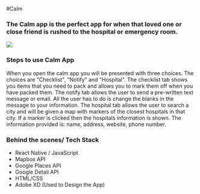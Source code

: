 #Calm
### The Calm app is the perfect app for when that loved one or close friend is rushed to the hospital or emergency room.

![](./calm.gif)

### Steps to use Calm App
When you open the calm app you will be presented with three choices. The choices are "Checklist", "Notify" and "Hospital". The checklist tab shows you items that you need to pack and allows you to mark them off when you have packed them. The notify tab allows the user to send a pre-written text message or email. All the user has to do is change the blanks in the message to your information. The hospital tab allows the user to search a city and will be given a map with markers of the closest hospitals in that city. If a marker is clicked then the hospitals information is shown. The information provided is: name, address, website, phone number.

### Behind the scenes/ Tech Stack
* React Native / JavaScript
* Mapbox API
* Google Places API
* Google Detail API
* HTML/CSS
* Adobe XD (Used to Design the App)
